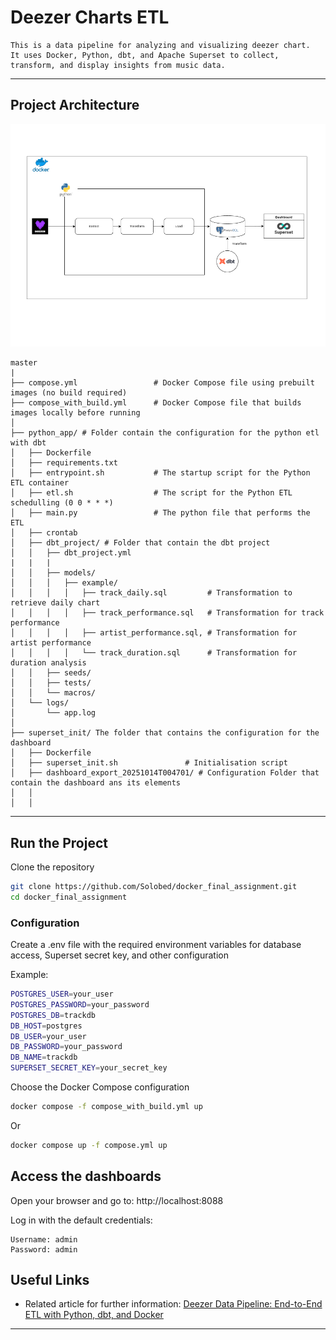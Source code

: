 # Deezer Charts ETL
    This is a data pipeline for analyzing and visualizing deezer chart.
    It uses Docker, Python, dbt, and Apache Superset to collect, transform, and display insights from music data.
---

## Project Architecture
![Diagram of the pipeline](./Pipeline.png)
```
master
|
├── compose.yml                 # Docker Compose file using prebuilt images (no build required)
├── compose_with_build.yml      # Docker Compose file that builds images locally before running
│
├── python_app/ # Folder contain the configuration for the python etl with dbt
│   ├── Dockerfile
│   ├── requirements.txt        
│   ├── entrypoint.sh           # The startup script for the Python ETL container
│   ├── etl.sh                  # The script for the Python ETL schedulling (0 0 * * *)
│   ├── main.py                 # The python file that performs the ETL
│   ├── crontab                        
│   ├── dbt_project/ # Folder that contain the dbt project
│   │   ├── dbt_project.yml
|   |   |
│   │   ├── models/
│   │   │   ├── example/
│   │   │   │   ├── track_daily.sql         # Transformation to retrieve daily chart
│   │   │   │   ├── track_performance.sql   # Transformation for track performance
│   │   │   │   ├── artist_performance.sql, # Transformation for artist performance
│   │   │   │   └── track_duration.sql      # Transformation for duration analysis
│   │   ├── seeds/
│   │   ├── tests/
│   │   └── macros/
│   └── logs/
│       └── app.log
│
├── superset_init/ The folder that contains the configuration for the dashboard
│   ├── Dockerfile
│   ├── superset_init.sh               # Initialisation script
│   ├── dashboard_export_20251014T004701/ # Configuration Folder that contain the dashboard ans its elements
│   │    
│   │  
```
---

## Run the Project
Clone the repository

```bash
git clone https://github.com/Solobed/docker_final_assignment.git
cd docker_final_assignment
```
### Configuration

Create a .env file with the required environment variables for database access, Superset secret key, and other configuration

Example:
```bash
POSTGRES_USER=your_user
POSTGRES_PASSWORD=your_password
POSTGRES_DB=trackdb
DB_HOST=postgres
DB_USER=your_user
DB_PASSWORD=your_password
DB_NAME=trackdb
SUPERSET_SECRET_KEY=your_secret_key
```

Choose the Docker Compose configuration

```bash
docker compose -f compose_with_build.yml up
```

Or 

```bash
docker compose up -f compose.yml up
```

## Access the dashboards

Open your browser and go to: http://localhost:8088

Log in with the default credentials:
    
    Username: admin
    Password: admin
    

## Useful Links

- Related article for further information: [Deezer Data Pipeline: End-to-End ETL with Python, dbt, and Docker](https://medium.com/@juitdtio/deezer-data-pipeline-end-to-end-etl-with-python-dbt-and-docker-41a3de4f02fd)

---